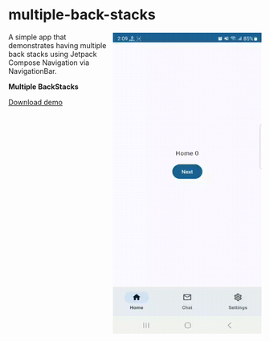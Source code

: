 # multiple-back-stacks

<img align="right" width="296" height="600"  src="https://github.com/raheemadamboev/multiple-back-stacks/blob/main/banner.gif" />

A simple app that demonstrates having multiple back stacks using Jetpack Compose Navigation via NavigationBar.

**Multiple BackStacks**

<a href="https://github.com/raheemadamboev/multiple-back-stacks/blob/master/app-debug.apk">Download demo</a>
